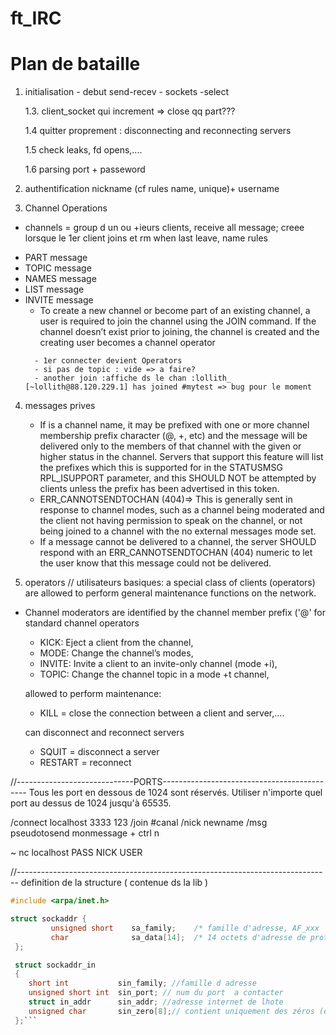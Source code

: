 # ft_IRC

# Plan de bataille 

1. initialisation - debut send-recev - sockets -select
	<!-- 1.0. recevoir Myport en arg => string en int -->
	<!-- 1.0 reparer port pour pouvoir accepter n -->

	<!-- 1.1. recevoir et parcer un message envoye -->

	<!-- 1.2 blocage - select() -->

	1.3. client_socket qui increment =>  close qq part???

	1.4 quitter proprement : disconnecting and reconnecting servers

	1.5 check leaks, fd opens,....

	1.6 parsing port + passeword

2. authentification 
	nickname (cf rules name, unique)+ username

3. Channel Operations
- channels = group d un ou +ieurs clients, receive all message; creee lorsque le 1er client joins et rm when last leave, name rules
<!-- - JOIN message -->
- PART message
- TOPIC message
- NAMES message
- LIST message
- INVITE message
	<!-- - JOIN = create ou se connecter  -->
	- To create a new channel or become part of an existing channel, a user is required to join the channel using the JOIN command. If the channel doesn’t exist prior to joining, the channel is created and the creating user becomes a channel operator
	<!-- RPL_TOPIC, NAMREPLY, ENDOFNAMES -->
		- 1er connecter devient Operators
		- si pas de topic : vide => a faire?
		- another join :affiche ds le chan :lollith_ [~lollith@88.120.229.1] has joined #mytest => bug pour le moment
		
	
	<!-- 1 user => join serveral channel ( 1 limite) -->

4. messages prives
	
	- If <target> is a channel name, it may be prefixed with one or more channel membership prefix character (@, +, etc) and the message will be delivered only to the members of that channel with the given or higher status in the channel.
	Servers that support this feature will list the prefixes which this is supported for in the STATUSMSG RPL_ISUPPORT parameter, and this SHOULD NOT be attempted by clients unless the prefix has been advertised in this token.
	<!-- - ERR_NOSUCHNICK (401) -->
	<!-- - ERR_NOSUCHCHANNEL -->
	- ERR_CANNOTSENDTOCHAN (404)=>  This is generally sent in response to channel modes, such as a channel being moderated and the client not having permission to speak on the channel, or not being joined to a channel with the no external messages mode set.
	- If a message cannot be delivered to a channel, the server SHOULD respond with an ERR_CANNOTSENDTOCHAN (404) numeric to let the user know that this message could not be delivered.

5. operators // utilisateurs basiques: 
a special class of clients (operators) are allowed to perform general maintenance functions on the network.
- Channel moderators are identified by the channel member prefix ('@' for standard channel operators

	- KICK: Eject a client from the channel,
	- MODE: Change the channel’s modes,
	- INVITE: Invite a client to an invite-only channel (mode +i),
	- TOPIC: Change the channel topic in a mode +t channel,  
	

	allowed to perform maintenance: 
	- KILL = close the connection between a client and server,.... 

	can disconnect and reconnect servers
	- SQUIT = disconnect a server
	- RESTART = reconnect
	



//-----------------------------PORTS--------------------------------------------
Tous les port en dessous de 1024 sont réservés.
Utiliser n'importe quel port au dessus de 1024 jusqu'à 65535.

/connect localhost 3333 123
/join #canal
/nick newname
/msg pseudotosend monmessage + ctrl n

~ nc localhost <port>
PASS <pass>
NICK <nick>
USER <nick> <user> <user> <user>


//------------------------------------------------------------------------------
definition de la structure ( contenue ds la lib )
```c
#include <arpa/inet.h>

struct sockaddr {
         unsigned short    sa_family;    /* famille d'adresse, AF_xxx        */
         char              sa_data[14];  /* 14 octets d'adresse de protocole */
 };

 struct sockaddr_in
 {
 	short int			sin_family; //famille d adresse
 	unsigned short int	sin_port; // num du port  a contacter
 	struct in_addr		sin_addr; //adresse internet de lhote
 	unsigned char		sin_zero[8];// contient uniquement des zéros (étant donné que l'adresse IP et le port occupent 6 octets, les 8 octets restants doivent être à zéro)
 };```
